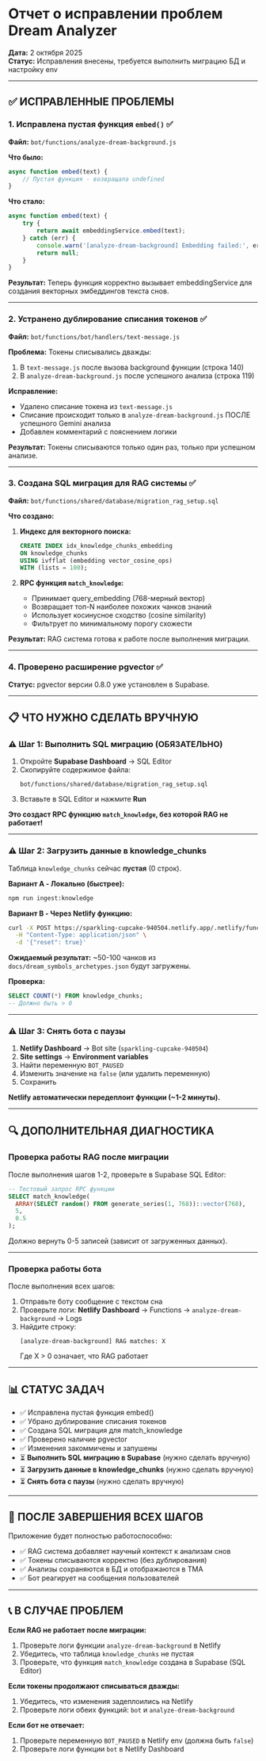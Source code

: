 # Отчет о исправлении проблем Dream Analyzer

**Дата:** 2 октября 2025  
**Статус:** Исправления внесены, требуется выполнить миграцию БД и настройку env

---

## ✅ ИСПРАВЛЕННЫЕ ПРОБЛЕМЫ

### 1. Исправлена пустая функция `embed()` ✅
**Файл:** `bot/functions/analyze-dream-background.js`

**Что было:**
```javascript
async function embed(text) {
    // Пустая функция - возвращала undefined
}
```

**Что стало:**
```javascript
async function embed(text) {
    try { 
        return await embeddingService.embed(text); 
    } catch (err) { 
        console.warn('[analyze-dream-background] Embedding failed:', err?.message);
        return null; 
    }
}
```

**Результат:** Теперь функция корректно вызывает embeddingService для создания векторных эмбеддингов текста снов.

---

### 2. Устранено дублирование списания токенов ✅
**Файл:** `bot/functions/bot/handlers/text-message.js`

**Проблема:** Токены списывались дважды:
1. В `text-message.js` после вызова background функции (строка 140)
2. В `analyze-dream-background.js` после успешного анализа (строка 119)

**Исправление:** 
- Удалено списание токена из `text-message.js`
- Списание происходит только в `analyze-dream-background.js` ПОСЛЕ успешного Gemini анализа
- Добавлен комментарий с пояснением логики

**Результат:** Токены списываются только один раз, только при успешном анализе.

---

### 3. Создана SQL миграция для RAG системы ✅
**Файл:** `bot/functions/shared/database/migration_rag_setup.sql`

**Что создано:**
1. **Индекс для векторного поиска:**
   ```sql
   CREATE INDEX idx_knowledge_chunks_embedding 
   ON knowledge_chunks 
   USING ivfflat (embedding vector_cosine_ops)
   WITH (lists = 100);
   ```

2. **RPC функция `match_knowledge`:**
   - Принимает query_embedding (768-мерный вектор)
   - Возвращает топ-N наиболее похожих чанков знаний
   - Использует косинусное сходство (cosine similarity)
   - Фильтрует по минимальному порогу схожести

**Результат:** RAG система готова к работе после выполнения миграции.

---

### 4. Проверено расширение pgvector ✅
**Статус:** pgvector версии 0.8.0 уже установлен в Supabase.

---

## 📋 ЧТО НУЖНО СДЕЛАТЬ ВРУЧНУЮ

### ⚠️ Шаг 1: Выполнить SQL миграцию (ОБЯЗАТЕЛЬНО)

1. Откройте **Supabase Dashboard** → SQL Editor
2. Скопируйте содержимое файла:
   ```
   bot/functions/shared/database/migration_rag_setup.sql
   ```
3. Вставьте в SQL Editor и нажмите **Run**

**Это создаст RPC функцию `match_knowledge`, без которой RAG не работает!**

---

### ⚠️ Шаг 2: Загрузить данные в knowledge_chunks

Таблица `knowledge_chunks` сейчас **пустая** (0 строк).

**Вариант A - Локально (быстрее):**
```bash
npm run ingest:knowledge
```

**Вариант B - Через Netlify функцию:**
```bash
curl -X POST https://sparkling-cupcake-940504.netlify.app/.netlify/functions/ingest-knowledge \
  -H "Content-Type: application/json" \
  -d '{"reset": true}'
```

**Ожидаемый результат:** ~50-100 чанков из `docs/dream_symbols_archetypes.json` будут загружены.

**Проверка:**
```sql
SELECT COUNT(*) FROM knowledge_chunks;
-- Должно быть > 0
```

---

### ⚠️ Шаг 3: Снять бота с паузы

1. **Netlify Dashboard** → Bot site (`sparkling-cupcake-940504`)
2. **Site settings** → **Environment variables**
3. Найти переменную `BOT_PAUSED`
4. Изменить значение на `false` (или удалить переменную)
5. Сохранить

**Netlify автоматически передеплоит функции (~1-2 минуты).**

---

## 🔍 ДОПОЛНИТЕЛЬНАЯ ДИАГНОСТИКА

### Проверка работы RAG после миграции

После выполнения шагов 1-2, проверьте в Supabase SQL Editor:

```sql
-- Тестовый запрос RPC функции
SELECT match_knowledge(
  ARRAY(SELECT random() FROM generate_series(1, 768))::vector(768),
  5,
  0.5
);
```

Должно вернуть 0-5 записей (зависит от загруженных данных).

---

### Проверка работы бота

После выполнения всех шагов:

1. Отправьте боту сообщение с текстом сна
2. Проверьте логи: **Netlify Dashboard** → Functions → `analyze-dream-background` → Logs
3. Найдите строку:
   ```
   [analyze-dream-background] RAG matches: X
   ```
   Где X > 0 означает, что RAG работает

---

## 📊 СТАТУС ЗАДАЧ

- ✅ Исправлена пустая функция embed()
- ✅ Убрано дублирование списания токенов
- ✅ Создана SQL миграция для match_knowledge
- ✅ Проверено наличие pgvector
- ✅ Изменения закоммичены и запушены
- ⏳ **Выполнить SQL миграцию в Supabase** (нужно сделать вручную)
- ⏳ **Загрузить данные в knowledge_chunks** (нужно сделать вручную)
- ⏳ **Снять бота с паузы** (нужно сделать вручную)

---

## 🚀 ПОСЛЕ ЗАВЕРШЕНИЯ ВСЕХ ШАГОВ

Приложение будет полностью работоспособно:
- ✅ RAG система добавляет научный контекст к анализам снов
- ✅ Токены списываются корректно (без дублирования)
- ✅ Анализы сохраняются в БД и отображаются в TMA
- ✅ Бот реагирует на сообщения пользователей

---

## 📞 В СЛУЧАЕ ПРОБЛЕМ

**Если RAG не работает после миграции:**
1. Проверьте логи функции `analyze-dream-background` в Netlify
2. Убедитесь, что таблица `knowledge_chunks` не пустая
3. Проверьте, что функция `match_knowledge` создана в Supabase (SQL Editor)

**Если токены продолжают списываться дважды:**
1. Убедитесь, что изменения задеплоились на Netlify
2. Проверьте логи обеих функций: `bot` и `analyze-dream-background`

**Если бот не отвечает:**
1. Проверьте переменную `BOT_PAUSED` в Netlify env (должна быть `false`)
2. Проверьте логи функции `bot` в Netlify Dashboard

